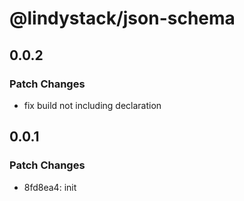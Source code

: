 # @lindystack/json-schema

## 0.0.2

### Patch Changes

- fix build not including declaration

## 0.0.1

### Patch Changes

- 8fd8ea4: init
